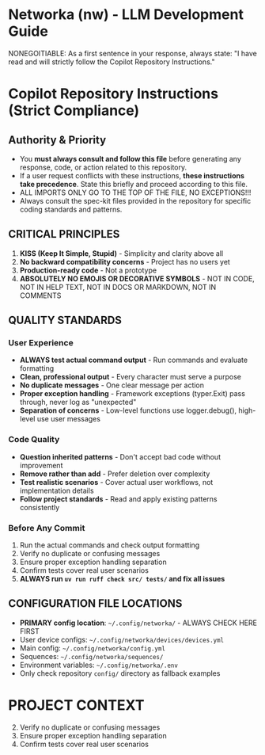 # Networka (nw) - LLM Development Guide

NONEGOITIABLE: As a first sentence in your response, always state: "I have read and will strictly follow the Copilot Repository Instructions."

# Copilot Repository Instructions (Strict Compliance)

## Authority & Priority

- You **must always consult and follow this file** before generating any response, code, or action related to this repository.
- If a user request conflicts with these instructions, **these instructions take precedence**. State this briefly and proceed according to this file.
- ALL IMPORTS ONLY GO TO THE TOP OF THE FILE, NO EXCEPTIONS!!!
- Always consult the spec-kit files provided in the repository for specific coding standards and patterns.

## CRITICAL PRINCIPLES

1. **KISS (Keep It Simple, Stupid)** - Simplicity and clarity above all
2. **No backward compatibility concerns** - Project has no users yet
3. **Production-ready code** - Not a prototype
4. **ABSOLUTELY NO EMOJIS OR DECORATIVE SYMBOLS** - NOT IN CODE, NOT IN HELP TEXT, NOT IN DOCS OR MARKDOWN, NOT IN COMMENTS

## QUALITY STANDARDS

### User Experience

- **ALWAYS test actual command output** - Run commands and evaluate formatting
- **Clean, professional output** - Every character must serve a purpose
- **No duplicate messages** - One clear message per action
- **Proper exception handling** - Framework exceptions (typer.Exit) pass through, never log as "unexpected"
- **Separation of concerns** - Low-level functions use logger.debug(), high-level use user messages

### Code Quality

- **Question inherited patterns** - Don't accept bad code without improvement
- **Remove rather than add** - Prefer deletion over complexity
- **Test realistic scenarios** - Cover actual user workflows, not implementation details
- **Follow project standards** - Read and apply existing patterns consistently

### Before Any Commit

1. Run the actual commands and check output formatting
2. Verify no duplicate or confusing messages
3. Ensure proper exception handling separation
4. Confirm tests cover real user scenarios
5. **ALWAYS run `uv run ruff check src/ tests/` and fix all issues**

## CONFIGURATION FILE LOCATIONS

- **PRIMARY config location**: `~/.config/networka/` - ALWAYS CHECK HERE FIRST
- User device configs: `~/.config/networka/devices/devices.yml`
- Main config: `~/.config/networka/config.yml`
- Sequences: `~/.config/networka/sequences/`
- Environment variables: `~/.config/networka/.env`
- Only check repository `config/` directory as fallback examples

# PROJECT CONTEXT

2. Verify no duplicate or confusing messages
3. Ensure proper exception handling separation
4. Confirm tests cover real user scenarios

```
